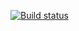 [![Build status](https://ci.appveyor.com/api/projects/status/8n2an3u6s5bsmgvd/branch/master?svg=true)](https://ci.appveyor.com/project/YurtaevaSofia/netology-aqa-2-3/branch/master)
